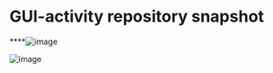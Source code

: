 # GUI-activity repository snapshot



****![image](https://github.com/user-attachments/assets/3aaec503-ad12-4543-b9fb-5a715aaab4c9)


![image](https://github.com/user-attachments/assets/cc3a4221-d291-4c94-868e-f4b126cda1c4)
